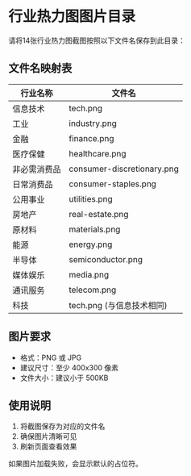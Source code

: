 # 行业热力图图片目录

请将14张行业热力图截图按照以下文件名保存到此目录：

## 文件名映射表

| 行业名称 | 文件名 |
|---------|--------|
| 信息技术 | tech.png |
| 工业 | industry.png |
| 金融 | finance.png |
| 医疗保健 | healthcare.png |
| 非必需消费品 | consumer-discretionary.png |
| 日常消费品 | consumer-staples.png |
| 公用事业 | utilities.png |
| 房地产 | real-estate.png |
| 原材料 | materials.png |
| 能源 | energy.png |
| 半导体 | semiconductor.png |
| 媒体娱乐 | media.png |
| 通讯服务 | telecom.png |
| 科技 | tech.png (与信息技术相同) |

## 图片要求

- 格式：PNG 或 JPG
- 建议尺寸：至少 400x300 像素
- 文件大小：建议小于 500KB

## 使用说明

1. 将截图保存为对应的文件名
2. 确保图片清晰可见
3. 刷新页面查看效果

如果图片加载失败，会显示默认的占位符。